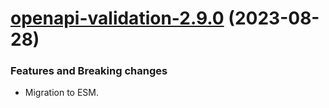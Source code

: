<a name="openapi-validation-2.9.0"></a>
# [openapi-validation-2.9.0](https://github.com/ditsmod/ditsmod/releases/tag/openapi-validation-2.9.0) (2023-08-28)

### Features and Breaking changes

- Migration to ESM.

